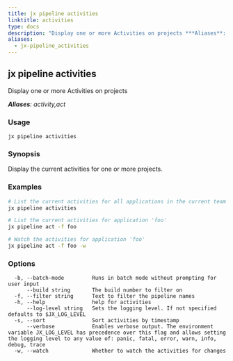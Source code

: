 ```yaml
---
title: jx pipeline activities
linktitle: activities
type: docs
description: "Display one or more Activities on projects ***Aliases**: activity,act*"
aliases:
  - jx-pipeline_activities
---
```


## jx pipeline activities

Display one or more Activities on projects

***Aliases**: activity,act*

### Usage

```
jx pipeline activities
```

### Synopsis

Display the current activities for one or more projects.

### Examples

  ```bash
  # List the current activities for all applications in the current team
  jx pipeline activities
  
  # List the current activities for application 'foo'
  jx pipeline act -f foo
  
  # Watch the activities for application 'foo'
  jx pipeline act -f foo -w

  ```
### Options

```
  -b, --batch-mode         Runs in batch mode without prompting for user input
      --build string       The build number to filter on
  -f, --filter string      Text to filter the pipeline names
  -h, --help               help for activities
      --log-level string   Sets the logging level. If not specified defaults to $JX_LOG_LEVEL
  -s, --sort               Sort activities by timestamp
      --verbose            Enables verbose output. The environment variable JX_LOG_LEVEL has precedence over this flag and allows setting the logging level to any value of: panic, fatal, error, warn, info, debug, trace
  -w, --watch              Whether to watch the activities for changes
```

